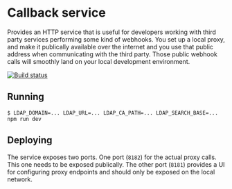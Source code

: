 # Callback service

Provides an HTTP service that is useful for developers working with third party services performing some kind of webhooks. You set up a local proxy, and make it publically available over the internet and you use that public address when communicating with the third party. Those public webhook calls will smoothly land on your local development environment.

[![Build status](https://travis-ci.org/anton-johansson/callback-service.svg?branch=master)](https://travis-ci.org/anton-johansson/callback-service)


## Running

```
$ LDAP_DOMAIN=... LDAP_URL=... LDAP_CA_PATH=... LDAP_SEARCH_BASE=... npm run dev
```


## Deploying

The service exposes two ports. One port (`8182`) for the actual proxy calls. This one needs to be exposed publically. The other port (`8181`) provides a UI for configuring proxy endpoints and should only be exposed on the local network.
